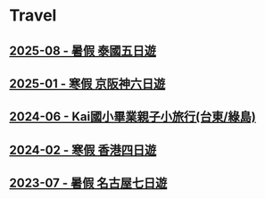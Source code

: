 # Travel
## [2025-08 - 暑假 泰國五日遊](https://ilinhuang.github.io/travel/2025-08-thai.md)
## [2025-01 - 寒假 京阪神六日遊](https://ilinhuang.github.io/travel/2025-01-osaka.md)
## [2024-06 - Kai國小畢業親子小旅行(台東/綠島)](https://ilinhuang.github.io/travel/2024-GreenIsland.htm)
## [2024-02 - 寒假 香港四日遊](https://ilinhuang.github.io/travel/2024-HongKong.htm)
## [2023-07 - 暑假 名古屋七日遊](https://ilinhuang.github.io/travel/2023-Nagoya.htm)
